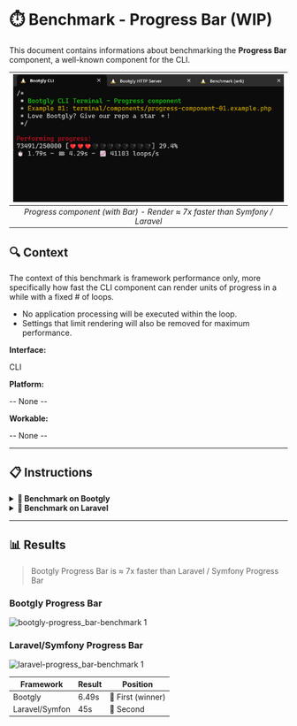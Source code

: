 # ⏱️ Benchmark - Progress Bar (WIP)

This document contains informations about benchmarking the **Progress Bar** component, a well-known component for the CLI.

| ![](https://github.com/bootgly/.github/raw/main/screenshots/bootgly-php-framework/Bootgly-Progress-Bar-component.png "Render 6x faster than Symfony / Laravel") |
|:--:| 
| *Progress component (with Bar) - Render ≈ 7x faster than Symfony / Laravel* |

## 🔍 Context

The context of this benchmark is framework performance only, more specifically how fast the CLI component can render units of progress in a while with a fixed # of loops.

- No application processing will be executed within the loop.
- Settings that limit rendering will also be removed for maximum performance.

**Interface:**

CLI

**Platform:**

-- None --

**Workable:**

-- None --

---

## 📋 Instructions

<details>
  <summary><b>🥇 Benchmark on Bootgly</b></summary><br>

1) Clone the Bootgly base platform repository:
```bash
git clone https://github.com/bootgly/bootgly.git
```
---
2) Change directory to `bootgly/scripts`:
```bash
cd bootgly/scripts
```
---
3) Create a temp script:
```bash
nano progress.php
```
---
4) Copy and paste the Bootgly Progress Bar benchmarking code:
```php
<?php
namespace scripts;


require __DIR__ . '/../autoload.php';


use Bootgly\CLI;
use Bootgly\CLI\Terminal\components\Progress\Progress;


$Output = CLI::$Terminal->Output;

$Progress = new Progress($Output);
// * Config
// @
$Progress->throttle = 0.0; // @ Remove any limit

// * Data
// @
$Progress->total = 250000;
// ! Templating
$Progress->template = <<<'TEMPLATE'
@description;
@current;/@total; [@bar;] @percent;%
⏱️ @elapsed;s - 🏁 @eta;s - 📈 @rate; loops/s
TEMPLATE;

// ! Bar
// * Config
$Progress->Bar->units = 10;
// * Data
$Progress->Bar->Symbols->incomplete = '🖤';
$Progress->Bar->Symbols->current = '';
$Progress->Bar->Symbols->complete = '❤️';

$Progress->start();

$i = 0;
while ($i++ < 250000) {
   if ($i === 1) {
      $Progress->describe('@#red: Performing progress! @;');
   }
   if ($i === 125000) {
      $Progress->describe('@#yellow: There\'s only half left... @;');
   }
   if ($i === 249999) {
      $Progress->describe('@#green: Finished!!! @;');
   }

   $Progress->advance();
}

$Progress->finish();
```

Execute the script:
```bash
php progress.php
```
---
5) Wait the progress and check the time spent to complete 250K iterations:

![bootgly-progress_bar-benchmark 1](https://github.com/bootgly/bootgly_benchmarks/assets/9668277/b5a70e60-5aac-4991-8405-f8b28a94f4cf)
</details>



<details>
  <summary><b>🥈 Benchmark on Laravel</b></summary><br>

1) Create a new project using Composer:

```bash
composer create-project --prefer-dist laravel/laravel laravel
```
---
2) Change directory to `laravel`:
```bash
cd laravel
```
---
3) Create new PHP script on root:
```bash
nano progress_bar.php
```
---
4) Copy and paste the Laravel Progress Bar benchmarking code:
```php
#!/usr/bin/env php
<?php

require __DIR__ . '/vendor/autoload.php';


use Symfony\Component\Console\Helper\ProgressBar;
use Symfony\Component\Console\Output\ConsoleOutput;

$output = new ConsoleOutput();

// creates a new progress bar (50 units)
$progressBar = new ProgressBar($output, 250000, 0);

$progressBar->setFormat(<<<'TEMPLATE'
%message%
%current%/%max% [%bar%] %percent%%
⏱️ %elapsed% / 🏁 %remaining%
TEMPLATE);

$progressBar->setRedrawFrequency(1);
$progressBar->minSecondsBetweenRedraws(0);

$progressBar->setBarWidth(10);

// Bar symbols
$progressBar->setBarCharacter('❤️');
$progressBar->setEmptyBarCharacter('🖤');
$progressBar->setProgressCharacter('');

// starts and displays the progress bar
$progressBar->start();

$i = 0;
while ($i++ < 250000) {
   if ($i === 1) {
      $progressBar->setMessage('Performing progress!');
   }
   if ($i === 125000) {
      $progressBar->setMessage('There\'s only half left...');
   }
   if ($i === 249999) {
      $progressBar->setMessage('Finished!!!');
   }

   $progressBar->advance();
}

// ensures that the progress bar is at 100%
$progressBar->finish();

echo PHP_EOL;
```
---
5) Wait the progress and check the time spent to complete 250K iterations:

![laravel-progress_bar-benchmark 1](https://github.com/bootgly/bootgly_benchmarks/assets/9668277/eaae01ac-a5b7-48c6-a5cf-48766b407d8f)
</details>

---

## 📊 Results

> Bootgly Progress Bar is ≈ 7x faster than Laravel / Symfony Progress Bar

### Bootgly Progress Bar
![bootgly-progress_bar-benchmark 1](https://github.com/bootgly/bootgly_benchmarks/assets/9668277/b5a70e60-5aac-4991-8405-f8b28a94f4cf)

### Laravel/Symfony Progress Bar
![laravel-progress_bar-benchmark 1](https://github.com/bootgly/bootgly_benchmarks/assets/9668277/eaae01ac-a5b7-48c6-a5cf-48766b407d8f)

Framework | Result | Position
--- | --- | ---
Bootgly | 6.49s | 🥇 First (winner)
Laravel/Symfon | 45s | 🥈 Second
